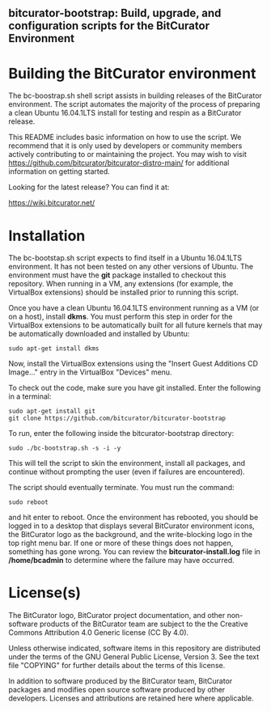 bitcurator-bootstrap: Build, upgrade, and configuration scripts for the BitCurator Environment
---------------------------------------------------------------------------------------------------

# Building the BitCurator environment

The bc-boostrap.sh shell script assists in building releases of the BitCurator environment. The script automates the majority of the process of preparing a clean Ubuntu 16.04.1LTS install for testing and respin as a BitCurator release.

This README includes basic information on how to use the script. We recommend that it is only used by developers or community members actively contributing to or maintaining the project. You may wish to visit https://github.com/bitcurator/bitcurator-distro-main/ for additional information on getting started.

Looking for the latest release? You can find it at:

https://wiki.bitcurator.net/

# Installation

The bc-bootstap.sh script expects to find itself in a Ubuntu 16.04.1LTS environment. It has not been tested on any other versions of Ubuntu. The environment must have the **git** package installed to checkout this repository. When running in a VM, any extensions (for example, the VirtualBox extensions) should be installed prior to running this script.

Once you have a clean Ubuntu 16.04.1LTS environment running as a VM (or on a host), install **dkms**. You must perform this step in order for the VirtualBox extensions to be automatically built for all future kernels that may be automatically downloaded and installed by Ubuntu:

```shell
sudo apt-get install dkms
```

Now, install the VirtualBox extensions using the "Insert Guest Additions CD Image..." entry in the VirtualBox "Devices" menu.

To check out the code, make sure you have git installed. Enter the following in a terminal:

```shell
sudo apt-get install git
git clone https://github.com/bitcurator/bitcurator-bootstrap
```

To run, enter the following inside the bitcurator-bootstrap directory:

```shell
sudo ./bc-bootstrap.sh -s -i -y
```

This will tell the script to skin the environment, install all packages, and continue without prompting the user (even if failures are encountered).

The script should eventually terminate. You must run the command:

```shell
sudo reboot
```
and hit enter to reboot. Once the environment has rebooted, you should be logged in to a desktop that displays several BitCurator environment icons, the BitCurator logo as the background, and the write-blocking logo in the top right menu bar. If one or more of these things does not happen, something has gone wrong. You can review the **bitcurator-install.log** file in **/home/bcadmin** to determine where the failure may have occurred.

# License(s)

The BitCurator logo, BitCurator project documentation, and other non-software products of the BitCurator team are subject to the the Creative Commons Attribution 4.0 Generic license (CC By 4.0).

Unless otherwise indicated, software items in this repository are distributed under the terms of the GNU General Public License, Version 3. See the text file "COPYING" for further details about the terms of this license.

In addition to software produced by the BitCurator team, BitCurator packages and modifies open source software produced by other developers. Licenses and attributions are retained here where applicable.

